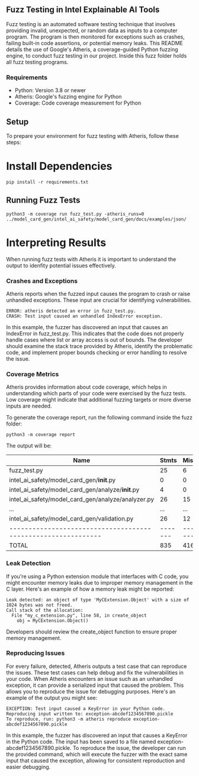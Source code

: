 ## Fuzz Testing in Intel Explainable AI Tools
Fuzz testing is an automated software testing technique that involves providing invalid, unexpected, or random data as inputs to a computer program. The program is then monitored for exceptions such as crashes, failing built-in code assertions, or potential memory leaks. This README details the use of Google's Atheris, a coverage-guided Python fuzzing engine, to conduct fuzz testing in our project. 
Inside this fuzz folder holds all fuzz testing programs.

### Requirements
* Python: Version 3.8 or newer
* Atheris: Google's fuzzing engine for Python
* Coverage: Code coverage measurement for Python

## Setup
To prepare your environment for fuzz testing with Atheris, follow these steps:

# Install Dependencies
```
pip install -r requirements.txt
```
## Running Fuzz Tests
```
python3 -m coverage run fuzz_test.py -atheris_runs=0 ../model_card_gen/intel_ai_safety/model_card_gen/docs/examples/json/
```
# Interpreting Results
When running fuzz tests with Atheris it is important to understand the output to idenfity potential issues effectively. 

### Crashes and Exceptions
Atheris reports when the fuzzed input causes the program to crash or raise unhandled exceptions. These input are crucial for identifying vulnerabilities. 

~~~
ERROR: atheris detected an error in fuzz_test.py.
CRASH: Test input caused an unhandled IndexError exception.
~~~

In this example, the fuzzer has discovered an input that causes an IndexError in fuzz_test.py. This indicates that the code does not properly handle cases where list or array access is out of bounds. The developer should examine the stack trace provided by Atheris, identify the problematic code, and implement proper bounds checking or error handling to resolve the issue.

### Coverage Metrics
Atheris provides information about code coverage, which helps in understanding which parts of your code were exercised by the fuzz tests. Low coverage might indicate that additional fuzzing targets or more diverse inputs are needed. 

To generate the coverage report, run the following command inside the fuzz folder:

`python3 -m coverage report`

The output will be:

| Name                                                        | Stmts | Miss | Cover |
|-------------------------------------------------------------|-------|------|-------|
| fuzz_test.py                                                | 25    | 6    | 76%   |
| intel_ai_safety/model_card_gen/__init__.py                  | 0     | 0    | 100%  |
| intel_ai_safety/model_card_gen/analyze/__init__.py          | 4     | 0    | 100%  |
| intel_ai_safety/model_card_gen/analyze/analyzer.py          | 26    | 15   | 42%   |
| ...                                                         | ...   | ...  | ...   |
| intel_ai_safety/model_card_gen/validation.py                | 26    | 12   | 54%   |
|-------------------------------------------------------------|-------|------|-------|
| TOTAL                                                       | 835   | 416  | 50%   |

### Leak Detection

If you're using a Python extension module that interfaces with C code, you might encounter memory leaks due to improper memory management in the C layer. Here's an example of how a memory leak might be reported:

```plaintext
Leak detected: an object of type 'MyCExtension.Object' with a size of 1024 bytes was not freed.
Call stack of the allocation:
  File "my_c_extension.py", line 58, in create_object
    obj = MyCExtension.Object()
```

Developers should review the create_object function to ensure proper memory management.

### Reproducing Issues 
For every failure, detected, Atheris outputs a test case that can reproduce the issues. These test cases can help debug and fix the vulnerabilities in your code. When Atheris encounters an issue such as an unhandled exception, it can provide a serialized input that caused the problem. This allows you to reproduce the issue for debugging purposes. Here's an example of the output you might see:

```plaintext
EXCEPTION: Test input caused a KeyError in your Python code.
Reproducing input written to: exception-abcdef1234567890.pickle
To reproduce, run: python3 -m atheris reproduce exception-abcdef1234567890.pickle
```

In this example, the fuzzer has discovered an input that causes a KeyError in the Python code. The input has been saved to a file named exception-abcdef1234567890.pickle. To reproduce the issue, the developer can run the provided command, which will execute the fuzzer with the exact same input that caused the exception, allowing for consistent reproduction and easier debugging.